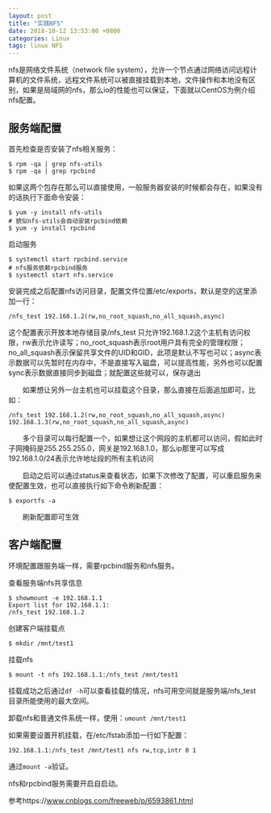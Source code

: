 ```yaml
---
layout: post
title: "实践NFS"
date: 2018-10-12 13:53:00 +0800
categories: Linux
tags: linux NFS
---
```


nfs是网络文件系统（network file system），允许一个节点通过网络访问远程计算机的文件系统，远程文件系统可以被直接挂载到本地，文件操作和本地没有区别，如果是局域网的nfs，那么io的性能也可以保证，下面就以CentOS为例介绍nfs配置。

## 服务端配置

首先检查是否安装了nfs相关服务：

```shell
$ rpm -qa | grep nfs-utils
$ rpm -qa | grep rpcbind
```

如果这两个包存在那么可以直接使用，一般服务器安装的时候都会存在，如果没有的话执行下面命令安装：

```shell
$ yum -y install nfs-utils
# 貌似nfs-utils会自动安装rpcbind依赖
$ yum -y install rpcbind
```

启动服务

```shell
$ systemctl start rpcbind.service
# nfs服务依赖rpcbind服务
$ systemctl start nfs.service
```

安装完成之后配置nfs访问目录，配置文件位置/etc/exports，默认是空的这里添加一行：

```
/nfs_test 192.168.1.2(rw,no_root_squash,no_all_squash,async)
```

这个配置表示开放本地存储目录/nfs_test 只允许192.168.1.2这个主机有访问权限，rw表示允许读写；no_root_squash表示root用户具有完全的管理权限；no_all_squash表示保留共享文件的UID和GID，此项是默认不写也可以；async表示数据可以先暂时在内存中，不是直接写入磁盘，可以提高性能，另外也可以配置sync表示数据直接同步到磁盘；就配置这些就可以，保存退出

　　如果想让另外一台主机也可以挂载这个目录，那么直接在后面追加即可，比如：

```
/nfs_test 192.168.1.2(rw,no_root_squash,no_all_squash,async) 192.168.1.3(rw,no_root_squash,no_all_squash,async) 
```

　　多个目录可以每行配置一个，如果想让这个网段的主机都可以访问，假如此时子网掩码是255.255.255.0，网关是192.168.1.0，那么ip那里可以写成192.168.1.0/24表示允许地址段的所有主机访问

　　启动之后可以通过status来查看状态，如果下次修改了配置，可以重启服务来使配置生效，也可以直接执行如下命令刷新配置：

```shell
$ exportfs -a
```

　　刷新配置即可生效

## 客户端配置

环境配置跟服务端一样，需要rpcbind服务和nfs服务。

查看服务端nfs共享信息

```shell
$ showmount -e 192.168.1.1
Export list for 192.168.1.1:
/nfs_test 192.168.1.2
```

创建客户端挂载点　　

```shell
$ mkdir /mnt/test1
```

挂载nfs

```shell
$ mount -t nfs 192.168.1.1:/nfs_test /mnt/test1 
```

挂载成功之后通过` df -h `可以查看挂载的情况，nfs可用空间就是服务端/nfs_test目录所能使用的最大空间。

卸载nfs和普通文件系统一样，使用：`umount /mnt/test1`

如果需要设置开机挂载，在/etc/fstab添加一行如下配置：

```
192.168.1.1:/nfs_test /mnt/test1 nfs rw,tcp,intr 0 1
```

通过`mount -a`验证。

nfs和rpcbind服务需要开启自启动。

参考https://www.cnblogs.com/freeweb/p/6593861.html